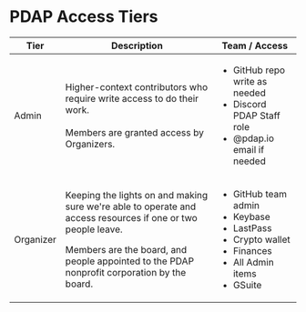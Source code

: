 # PDAP Access Tiers



| Tier      | Description                                                                                                                                                                                                                   | Team / Access                                                                                                                                      |
| --------- | ----------------------------------------------------------------------------------------------------------------------------------------------------------------------------------------------------------------------------- | -------------------------------------------------------------------------------------------------------------------------------------------------- |
| Admin     | <p>Higher-context contributors who require write access to do their work.<br><br>Members are granted access by Organizers.</p>                                                                                                | <ul><li>GitHub repo write as needed</li><li>Discord PDAP Staff role</li><li>@pdap.io email if needed</li></ul>                                     |
| Organizer | <p>Keeping the lights on and making sure we're able to operate and access resources if one or two people leave. </p><p></p><p>Members are the board, and people appointed to the PDAP nonprofit corporation by the board.</p> | <ul><li>GitHub team admin</li><li>Keybase</li><li>LastPass</li><li>Crypto wallet</li><li>Finances</li><li>All Admin items</li><li>GSuite</li></ul> |

